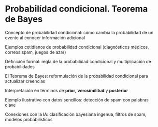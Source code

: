 # Probabilídad condicional. Teorema de Bayes



Concepto de probabilidad condicional: cómo cambia la probabilidad de un evento al conocer información adicional

Ejemplos cotidianos de probabilidad condicional (diagnósticos médicos, correos spam, juegos de azar)

Definición formal: regla de la probabilidad condicional y multiplicación de probabilidades

El Teorema de Bayes: reformulación de la probabilidad condicional para actualizar creencias

Interpretación en términos de **prior**, **verosimilitud** y **posterior**

Ejemplo ilustrativo con datos sencillos: detección de spam con palabras clave

Conexiones con la IA: clasificación bayesiana ingenua, filtros de spam, modelos probabilísticos
